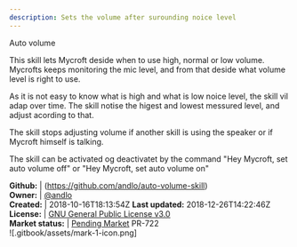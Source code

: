 ```yaml
---
description: Sets the volume after surounding noice level
---
```

Auto volume

This skill lets Mycroft deside when to use high, normal or low volume. Mycrofts keeps monitoring the mic level, and from that deside what volume level is right to use.

As it is not easy to know what is high and what is low noice level, the skill vil adap over time. The skill notise the higest and lowest messured level, and adjust acording to that.

The skill stops adjusting volume if another skill is using the speaker or if Mycroft himself is talking.

The skill can be activated og deactivatet by the command "Hey Mycroft, set auto volume off" or "Hey Mycroft, set auto volume on"

**Github:** | (https://github.com/andlo/auto-volume-skill)  
**Owner:** | [@andlo](https://github.com/andlo)  
**Created:** | 2018-10-16T18:13:54Z  **Last updated:** 2018-12-26T14:22:46Z  
**License:** | [GNU General Public License v3.0](https://api.github.com/licenses/gpl-3.0)  
**Market status:** | [Pending Market](https://market.mycroft.ai/skill/) PR-722  
 ![.gitbook/assets/mark-1-icon.png]   
